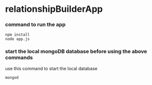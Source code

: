 # relationshipBuilderApp

### command to run the app
```
npm install
node app.js
```

### start the local mongoDB database before using the above commands
use this command to start the local database
```
mongod
```
